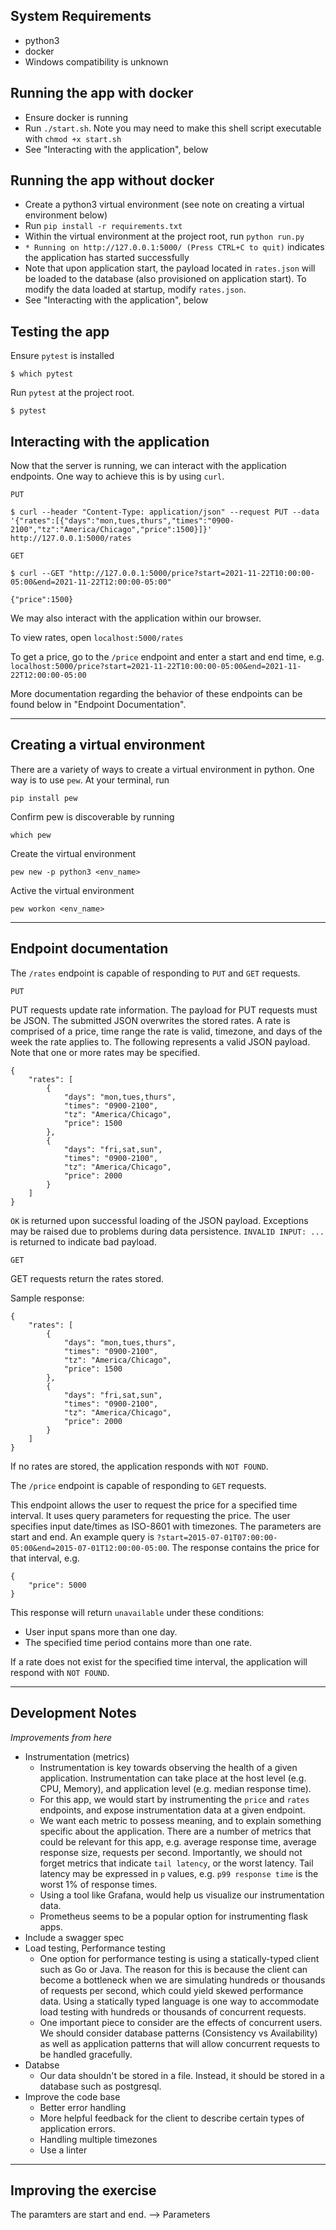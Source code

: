 ## System Requirements
- python3
- docker
- Windows compatibility is unknown

## Running the app with docker
- Ensure docker is running
- Run `./start.sh`. Note you may need to make this shell script executable with `chmod +x start.sh`
- See "Interacting with the application", below

## Running the app without docker
- Create a python3 virtual environment (see note on creating a virtual environment below)
- Run `pip install -r requirements.txt`
- Within the virtual environment at the project root, run `python run.py`
- `* Running on http://127.0.0.1:5000/ (Press CTRL+C to quit)` indicates the application has started successfully
- Note that upon application start, the payload located in `rates.json` will be loaded to the database (also provisioned on application start). To modify the data loaded at startup, modify `rates.json`. 
- See "Interacting with the application", below

## Testing the app
Ensure `pytest` is installed
```
$ which pytest
```
Run `pytest` at the project root.
```
$ pytest
```

## Interacting with the application
Now that the server is running, we can interact with the application endpoints. One way to achieve this is by using `curl`. 

`PUT`
```
$ curl --header "Content-Type: application/json" --request PUT --data '{"rates":[{"days":"mon,tues,thurs","times":"0900-2100","tz":"America/Chicago","price":1500}]}' http://127.0.0.1:5000/rates
```

`GET`
```
$ curl --GET "http://127.0.0.1:5000/price?start=2021-11-22T10:00:00-05:00&end=2021-11-22T12:00:00-05:00"

{"price":1500}
```
We may also interact with the application within our browser. 

To view rates, open `localhost:5000/rates`

To get a price, go to the `/price` endpoint and enter a start and end time, e.g. `localhost:5000/price?start=2021-11-22T10:00:00-05:00&end=2021-11-22T12:00:00-05:00`

More documentation regarding the behavior of these endpoints can be found below in "Endpoint Documentation". 

___
## Creating a virtual environment
There are a variety of ways to create a virtual environment in python. 
One way is to use `pew`. At your terminal, run
``` 
pip install pew
```
Confirm pew is discoverable by running
``` 
which pew
```
Create the virtual environment 
``` 
pew new -p python3 <env_name>
```
Active the virtual environment 
``` 
pew workon <env_name>
```
___

## Endpoint documentation
The `/rates` endpoint is capable of responding to `PUT` and `GET` requests. 

`PUT`

PUT requests update rate information. 
The payload for PUT requests must be JSON. 
The submitted JSON overwrites the stored rates.
A rate is comprised of a price, time range the rate is valid, 
timezone, and days of the week the rate applies to.
The following represents a valid JSON payload. 
Note that one or more rates may be specified. 
```
{
    "rates": [
        {
            "days": "mon,tues,thurs", 
            "times": "0900-2100", 
            "tz": "America/Chicago", 
            "price": 1500
        },
        {
            "days": "fri,sat,sun", 
            "times": "0900-2100", 
            "tz": "America/Chicago", 
            "price": 2000
        }
    ]
}
```

`OK` is returned upon successful loading of the JSON payload. 
Exceptions may be raised due to problems during data persistence. 
`INVALID INPUT: ...` is returned to indicate bad payload. 


`GET`

GET requests return the rates stored. 

Sample response:
```
{
    "rates": [
        {
            "days": "mon,tues,thurs", 
            "times": "0900-2100", 
            "tz": "America/Chicago", 
            "price": 1500
        },
        {
            "days": "fri,sat,sun", 
            "times": "0900-2100", 
            "tz": "America/Chicago", 
            "price": 2000
        }
    ]
}
```
If no rates are stored, the application responds with `NOT FOUND`.


The `/price` endpoint is capable of responding to `GET` requests.

This endpoint allows the user to request the price for a specified time interval.
It uses query parameters for requesting the price.
The user specifies input date/times as ISO-8601 with timezones.
The parameters are start and end.
An example query is `?start=2015-07-01T07:00:00-05:00&end=2015-07-01T12:00:00-05:00`.
The response contains the price for that interval, e.g.
```
{
    "price": 5000
}
```

This response will return `unavailable` under these conditions:

- User input spans more than one day.
- The specified time period contains more than one rate.

If a rate does not exist for the specified time interval,
the application will respond with `NOT FOUND`.
___

## Development Notes

_Improvements from here_
- Instrumentation (metrics) 
    - Instrumentation is key towards observing the health of a given application. Instrumentation can take place at the host level (e.g. CPU, Memory), and application level (e.g. median response time).
    - For this app, we would start by instrumenting the `price` and `rates` endpoints, and expose instrumentation data at a given endpoint. 
    - We want each metric to possess meaning, and to explain something specific about the application. There are a number of metrics that could be relevant for this app, e.g. average response time, average response size, requests per second. Importantly, we should not forget metrics that indicate `tail latency`, or the worst latency. Tail latency may be expressed in `p` values, e.g. `p99 response time` is the worst 1% of response times. 
    - Using a tool like Grafana, would help us visualize our instrumentation data. 
    - Prometheus seems to be a popular option for instrumenting flask apps. 
- Include a swagger spec
- Load testing, Performance testing
    - One option for performance testing is using a statically-typed client such as Go or Java. The reason for this is because the client can become a bottleneck when we are simulating hundreds or thousands of requests per second, which could yield skewed performance data. Using a statically typed language is one way to accommodate load testing with hundreds or thousands of concurrent requests.
    - One important piece to consider are the effects of concurrent users. We should consider database patterns (Consistency vs Availability) as well as application patterns that will allow concurrent requests to be handled gracefully.
- Databse
    - Our data shouldn't be stored in a file. Instead, it should be stored in a database such as postgresql. 
- Improve the code base
    - Better error handling
    - More helpful feedback for the client to describe certain types of application errors.
    - Handling multiple timezones
    - Use a linter
___

## Improving the exercise
The paramters are start and end. --> Parameters
